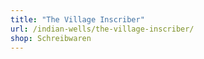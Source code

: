 ```yaml
---
title: "The Village Inscriber"
url: /indian-wells/the-village-inscriber/
shop: Schreibwaren
---
```

